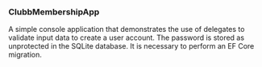 
### ClubbMembershipApp

A simple console application that demonstrates the use of delegates to validate input data to create a user account. 
The password is stored as unprotected in the SQLite database. 
It is necessary to perform an EF Core migration.
